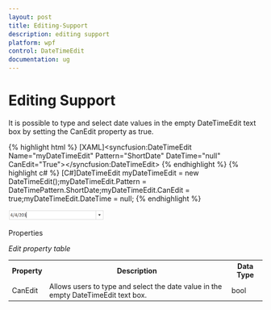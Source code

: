 ```yaml
---
layout: post
title: Editing-Support
description: editing support
platform: wpf
control: DateTimeEdit
documentation: ug
---
```


# Editing Support

It is possible to type and select date values in the empty DateTimeEdit text box by setting the CanEdit property as true.



{% highlight html %}
[XAML]<syncfusion:DateTimeEdit Name="myDateTimeEdit" Pattern="ShortDate" DateTime="null" CanEdit="True"></syncfusion:DateTimeEdit>
{% endhighlight  %}
{% highlight c# %}
[C#]DateTimeEdit myDateTimeEdit = new DateTimeEdit();myDateTimeEdit.Pattern = DateTimePattern.ShortDate;myDateTimeEdit.CanEdit = true;myDateTimeEdit.DateTime = null;
{% endhighlight  %}


![](Editing-Support_images/Editing-Support_img1.png)



Properties

_Edit property table_

<table>
<tr>
<th>
Property </th><th>
Description </th><th>
Data Type </th></tr>
<tr>
<td>
CanEdit</td><td>
Allows users to type and select the date value in the empty DateTimeEdit text box.</td><td>
bool</td></tr>
</table>


